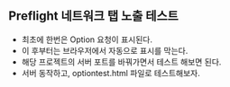 ## Preflight 네트워크 탭 노출 테스트

- 최초에 한번은 Option 요청이 표시된다.
- 이 후부터는 브라우저에서 자동으로 표시를 막는다.
- 해당 프로젝트의 서버 포트를 바꿔가면서 테스트 해보면 된다.
- 서버 동작하고, optiontest.html 파일로 테스트해보자.